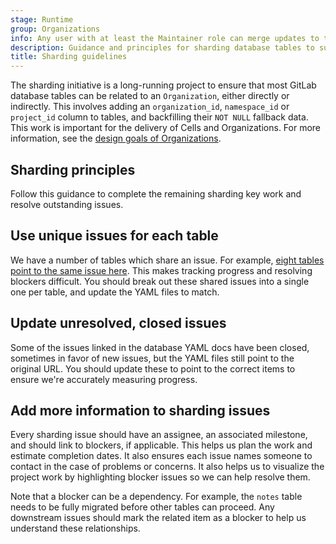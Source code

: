 ```yaml
---
stage: Runtime
group: Organizations
info: Any user with at least the Maintainer role can merge updates to this content. For details, see https://docs.gitlab.com/development/development_processes/#development-guidelines-review.
description: Guidance and principles for sharding database tables to support organization isolation
title: Sharding guidelines
---
```


The sharding initiative is a long-running project to ensure that most GitLab database tables can be related to an `Organization`, either directly or indirectly. This involves adding an `organization_id`, `namespace_id` or `project_id` column to tables, and backfilling their `NOT NULL` fallback data. This work is important for the delivery of Cells and Organizations. For more information, see the [design goals of Organizations](https://handbook.gitlab.com/handbook/engineering/architecture/design-documents/organization/#organization-sharding).

## Sharding principles

Follow this guidance to complete the remaining sharding key work and resolve outstanding issues.

## Use unique issues for each table

We have a number of tables which share an issue. For example, [eight tables point to the same issue here](https://gitlab.com/search?search=sharding_key_issue_url%3A%20https%3A%2F%2Fgitlab.com%2Fgitlab-org%2Fgitlab%2F-%2Fissues%2F493768&nav_source=navbar&project_id=278964&group_id=9970&search_code=true&repository_ref=master). This makes tracking progress and resolving blockers difficult.
You should break out these shared issues into a single one per table, and update the YAML files to match.

## Update unresolved, closed issues

Some of the issues linked in the database YAML docs have been closed, sometimes in favor of new issues, but the YAML files still point to the original URL.
You should update these to point to the correct items to ensure we're accurately measuring progress.

## Add more information to sharding issues

Every sharding issue should have an assignee, an associated milestone, and should link to blockers, if applicable.
This helps us plan the work and estimate completion dates. It also ensures each issue names someone to contact in the case of problems or concerns. It also helps us to visualize the project work by highlighting blocker issues so we can help resolve them.

Note that a blocker can be a dependency. For example, the `notes` table needs to be fully migrated before other tables can proceed. Any downstream issues should mark the related item as a blocker to help us understand these relationships.
